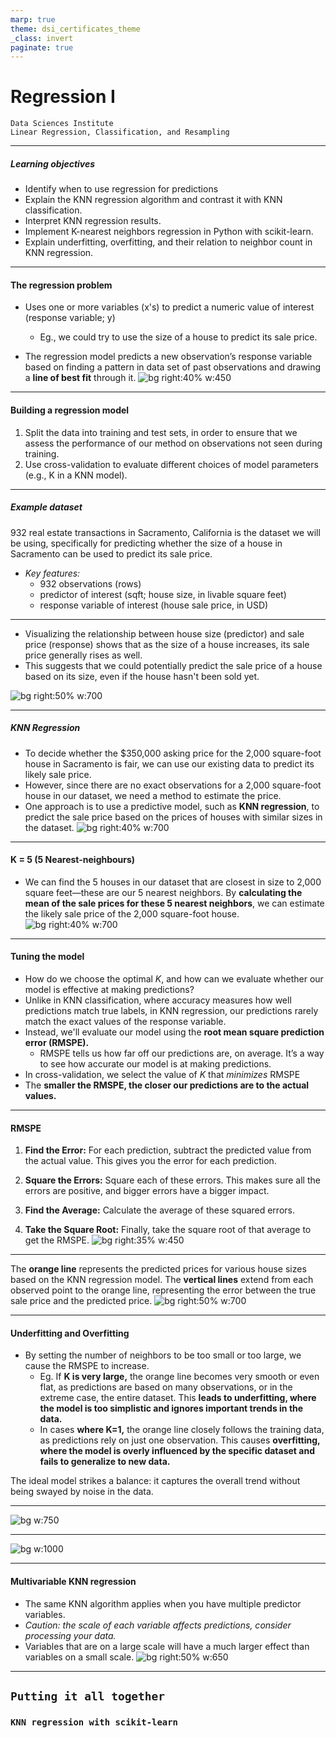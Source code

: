 ```yaml
---
marp: true
theme: dsi_certificates_theme
_class: invert
paginate: true
---
```


# Regression I
```console
Data Sciences Institute
Linear Regression, Classification, and Resampling
```
---
##### Learning objectives
- Identify when to use regression for predictions
- Explain the KNN regression algorithm and contrast it with KNN classification.
- Interpret KNN regression results.
- Implement K-nearest neighbors regression in Python with scikit-learn.
- Explain underfitting, overfitting, and their relation to neighbor count in KNN regression.

---
#### The regression problem
- Uses one or more variables (x's) to predict a numeric value of interest (response variable; y)
  - Eg., we could try to use the size of a house to predict its sale price.

- The regression model predicts a new observation’s response variable based on finding a pattern in data set of past observations and drawing a **line of best fit** through it.
 ![bg right:40% w:450](./images/linear_reg.png) 

---
#### Building a regression model

1. Split the data into training and test sets, in order to ensure that we assess the performance of our method on observations not seen during training. 
2. Use cross-validation to evaluate different choices of model parameters (e.g., K in a KNN model). 

---
 ##### Example dataset
932 real estate transactions in Sacramento, California is the dataset we will be using, specifically for predicting whether the size of a house in Sacramento can be used to predict its sale price. 

- *Key features:* 
  - 932 observations (rows)
  - predictor of interest (sqft; house size, in livable square feet)
  - response variable of interest (house sale price, in USD)
---
- Visualizing the relationship between house size (predictor) and sale price (response) shows that as the size of a house increases, its sale price generally rises as well. 
- This suggests that we could potentially predict the sale price of a house based on its size, even if the house hasn't been sold yet.

![bg right:50% w:700](./images/scatterplot.png)

---
 ##### KNN Regression
 - To decide whether the $350,000 asking price for the 2,000 square-foot house in Sacramento is fair, we can use our existing data to predict its likely sale price. 
 - However, since there are no exact observations for a 2,000 square-foot house in our dataset, we need a method to estimate the price. 
 - One approach is to use a predictive model, such as **KNN regression**, to predict the sale price based on the prices of houses with similar sizes in the dataset. 
![bg right:40% w:700](./images/scatterplot_prediction.png)
---
#### K = 5 (5 Nearest-neighbours)
- We can find the 5 houses in our dataset that are closest in size to 2,000 square feet—these are our 5 nearest neighbors. By **calculating the mean of the sale prices for these 5 nearest neighbors**, we can estimate the likely sale price of the 2,000 square-foot house.
  ![bg right:40% w:700](./images/scatterplot_knn5.png)
---
#### Tuning the model
- How do we choose the optimal $K$, and how can we evaluate whether our model is effective at making predictions? 
- Unlike in KNN classification, where accuracy measures how well predictions match true labels, in KNN regression, our predictions rarely match the exact values of the response variable.
- Instead, we'll evaluate our model using the **root mean square prediction error (RMSPE).**
  - RMSPE tells us how far off our predictions are, on average. It’s a way to see how accurate our model is at making predictions. 
- In cross-validation, we select the value of $K$ that *minimizes* RMSPE
- The **smaller the RMSPE, the closer our predictions are to the actual values.**

---
#### RMSPE


1. **Find the Error:** For each prediction, subtract the predicted value from the actual value. This gives you the error for each prediction.

2. **Square the Errors:** Square each of these errors. This makes sure all the errors are positive, and bigger errors have a bigger impact.

3. **Find the Average:** Calculate the average of these squared errors.

4. **Take the Square Root:** Finally, take the square root of that average to get the RMSPE.
 ![bg right:35% w:450](./images/error.png) 

---
The **orange line** represents the predicted prices for various house sizes based on the KNN regression model.
The **vertical lines** extend from each observed point to the orange line, representing the error between the true sale price and the predicted price.
  ![bg right:50% w:700](./images/scatterplot_knn_predict.png)

---
#### Underfitting and Overfitting
- By setting the number of neighbors to be too small or too large, we cause the RMSPE to increase.
  -  Eg. If **K is very large,** the orange line becomes very smooth or even flat, as predictions are based on many observations, or in the extreme case, the entire dataset. This **leads to underfitting, where the model is too simplistic and ignores important trends in the data.**
   - In cases **where K=1,** the orange line closely follows the training data, as predictions rely on just one observation. This causes **overfitting, where the model is overly influenced by the specific dataset and fails to generalize to new data.**

The ideal model strikes a balance: it captures the overall trend without being swayed by noise in the data. 

---
  ![bg w:750](./images/under_over.png)

---
![bg w:1000](./images/gif)

---
#### Multivariable KNN regression
- The same KNN algorithm applies when you have multiple predictor variables. 
- *Caution: the scale of each variable affects predictions, consider processing your data.*
-  Variables that are on a large scale will have a much larger effect than variables on a small scale.
  ![bg right:50% w:650](./images/multivar_knnreg.jpg)

---
## `Putting it all together`
### `KNN regression with scikit-learn`
